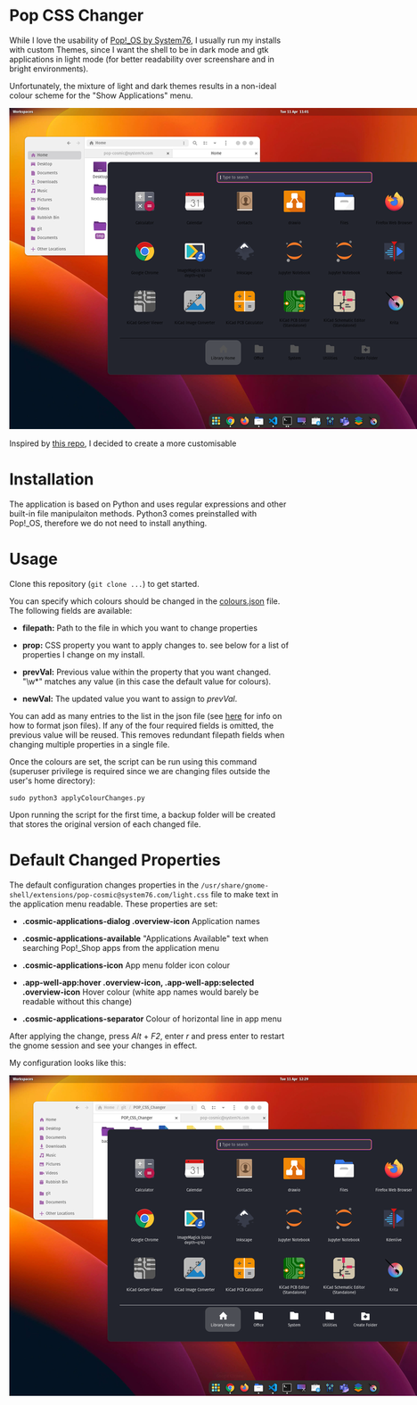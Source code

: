 # Pop CSS Changer

While I love the usability of [Pop!_OS by System76](https://pop.system76.com/), I usually run my installs with custom Themes, since I want the shell to be in dark mode and gtk applications in light mode (for better readability over screenshare and in bright environments).

Unfortunately, the mixture of light and dark themes results in a non-ideal colour scheme for the "Show Applications" menu.

<center><img src="./misc/defaultColours.png" alt="Screenshot with default colours" style="max-width: 1100px;"/></center>

Inspired by [this repo](https://github.com/Itz-Abhishek-Tiwari/pop-os-dock-application-color-changer), I decided to create a more customisable 

# Installation

The application is based on Python and uses regular expressions and other built-in file manipulaiton methods. Python3 comes preinstalled with Pop!_OS, therefore we do not need to install anything.

# Usage

Clone this repository (`git clone ...`) to get started.

You can specify which colours should be changed in the [colours.json](./colours.json) file. The following fields are available:

- **filepath:**
    Path to the file in which you want to change properties

- **prop:**
    CSS property you want to apply changes to. see below for a list of properties I change on my install.

- **prevVal:**
    Previous value within the property that you want changed. "\\w*" matches any value (in this case the default value for colours).

- **newVal:**
    The updated value you want to assign to *prevVal*.

You can add as many entries to the list in the json file (see [here](https://developer.mozilla.org/en-US/docs/Learn/JavaScript/Objects/JSON) for info on how to format json files). If any of the four required fields is omitted, the previous value will be reused. This removes redundant filepath fields when changing multiple properties in a single file.

Once the colours are set, the script can be run using this command (superuser privilege is required since we are changing files outside the user's home directory):

```
sudo python3 applyColourChanges.py
```

Upon running the script for the first time, a backup folder will be created that stores the original version of each changed file.

# Default Changed Properties

The default configuration changes properties in the `/usr/share/gnome-shell/extensions/pop-cosmic@system76.com/light.css` file to make text in the application menu readable. These properties are set:

- **.cosmic-applications-dialog .overview-icon**
    Application names

- **.cosmic-applications-available**
    "Applications Available" text when searching Pop!_Shop apps from the application menu

- **.cosmic-applications-icon**
    App menu folder icon colour

- **.app-well-app:hover .overview-icon, .app-well-app:selected .overview-icon**
    Hover colour (white app names would barely be readable without this change)

- **.cosmic-applications-separator**
    Colour of horizontal line in app menu

After applying the change, press *Alt* + *F2*, enter *r* and press enter to restart the gnome session and see your changes in effect.

My configuration looks like this:

<center><img src="./misc/changedColours.png" alt="Screenshot with changed colours" style="max-width: 1100px;"/></center>


